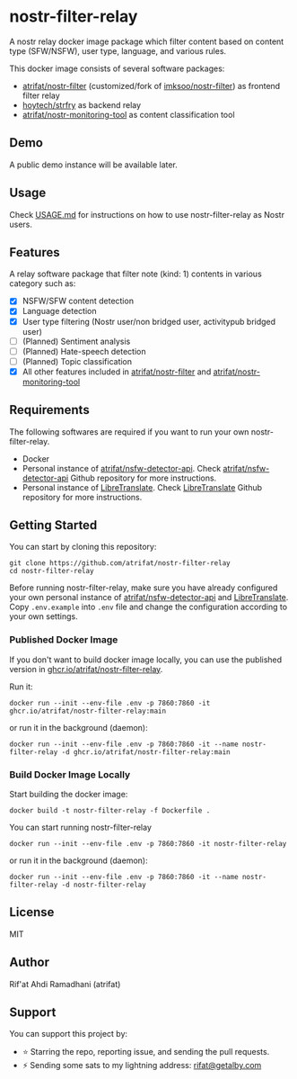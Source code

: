 # nostr-filter-relay

A nostr relay docker image package which filter content based on content type (SFW/NSFW), user type, language, and various rules.

This docker image consists of several software packages:

- [atrifat/nostr-filter](https://github.com/atrifat/nostr-filter) (customized/fork of [imksoo/nostr-filter](https://github.com/imksoo/nostr-filter)) as frontend filter relay
- [hoytech/strfry](https://github.com/atrifat/nostr-filter) as backend relay
- [atrifat/nostr-monitoring-tool](https://github.com/atrifat/nostr-monitoring-tool) as content classification tool

## Demo

A public demo instance will be available later.

## Usage

Check [USAGE.md](https://github.com/atrifat/nostr-filter-relay/blob/main/USAGE.md) for instructions on how to use nostr-filter-relay as Nostr users.

## Features

A relay software package that filter note (kind: 1) contents in various category such as:

- [x] NSFW/SFW content detection
- [x] Language detection
- [x] User type filtering (Nostr user/non bridged user, activitypub bridged user)
- [ ] (Planned) Sentiment analysis
- [ ] (Planned) Hate-speech detection
- [ ] (Planned) Topic classification
- [x] All other features included in [atrifat/nostr-filter](https://github.com/atrifat/nostr-filter) and [atrifat/nostr-monitoring-tool](https://github.com/atrifat/nostr-monitoring-tool)

## Requirements

The following softwares are required if you want to run your own nostr-filter-relay.

- Docker
- Personal instance of [atrifat/nsfw-detector-api](https://github.com/atrifat/nsfw-detector-api). Check [atrifat/nsfw-detector-api](https://github.com/atrifat/nsfw-detector-api) Github repository for more instructions.
- Personal instance of [LibreTranslate](https://github.com/LibreTranslate/LibreTranslate). Check [LibreTranslate](https://github.com/LibreTranslate/LibreTranslate) Github repository for more instructions.

## Getting Started

You can start by cloning this repository:

```
git clone https://github.com/atrifat/nostr-filter-relay
cd nostr-filter-relay
```

Before running nostr-filter-relay, make sure you have already configured your own personal instance of [atrifat/nsfw-detector-api](https://github.com/atrifat/nsfw-detector-api) and [LibreTranslate](https://github.com/LibreTranslate/LibreTranslate). Copy `.env.example` into `.env` file and change the configuration according to your own settings.

### Published Docker Image

If you don't want to build docker image locally, you can use the published version in [ghcr.io/atrifat/nostr-filter-relay](https://github.com/users/atrifat/packages/container/package/nostr-filter-relay).

Run it:

```
docker run --init --env-file .env -p 7860:7860 -it ghcr.io/atrifat/nostr-filter-relay:main
```

or run it in the background (daemon):

```
docker run --init --env-file .env -p 7860:7860 -it --name nostr-filter-relay -d ghcr.io/atrifat/nostr-filter-relay:main
```

### Build Docker Image Locally

Start building the docker image:

```
docker build -t nostr-filter-relay -f Dockerfile .
```

You can start running nostr-filter-relay

```
docker run --init --env-file .env -p 7860:7860 -it nostr-filter-relay
```

or run it in the background (daemon):

```
docker run --init --env-file .env -p 7860:7860 -it --name nostr-filter-relay -d nostr-filter-relay
```

## License

MIT

## Author

Rif'at Ahdi Ramadhani (atrifat)

## Support

You can support this project by:

- ⭐ Starring the repo, reporting issue, and sending the pull requests.
- ⚡️ Sending some sats to my lightning address: rifat@getalby.com
